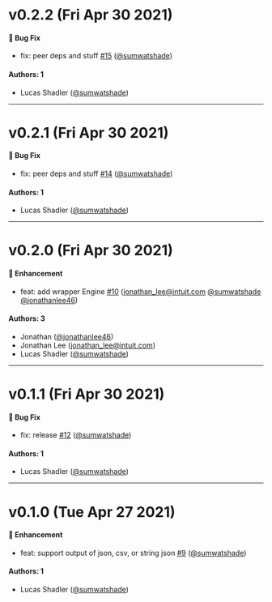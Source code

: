 # v0.2.2 (Fri Apr 30 2021)

#### 🐛 Bug Fix

- fix: peer deps and stuff [#15](https://github.com/sumwatshade/enquirer-engine/pull/15) ([@sumwatshade](https://github.com/sumwatshade))

#### Authors: 1

- Lucas Shadler ([@sumwatshade](https://github.com/sumwatshade))

---

# v0.2.1 (Fri Apr 30 2021)

#### 🐛 Bug Fix

- fix: peer deps and stuff [#14](https://github.com/sumwatshade/enquirer-engine/pull/14) ([@sumwatshade](https://github.com/sumwatshade))

#### Authors: 1

- Lucas Shadler ([@sumwatshade](https://github.com/sumwatshade))

---

# v0.2.0 (Fri Apr 30 2021)

#### 🚀 Enhancement

- feat: add wrapper Engine [#10](https://github.com/sumwatshade/enquirer-engine/pull/10) (jonathan_lee@intuit.com [@sumwatshade](https://github.com/sumwatshade) [@jonathanlee46](https://github.com/jonathanlee46))

#### Authors: 3

- Jonathan ([@jonathanlee46](https://github.com/jonathanlee46))
- Jonathan Lee (jonathan_lee@intuit.com)
- Lucas Shadler ([@sumwatshade](https://github.com/sumwatshade))

---

# v0.1.1 (Fri Apr 30 2021)

#### 🐛 Bug Fix

- fix: release [#12](https://github.com/sumwatshade/enquirer-engine/pull/12) ([@sumwatshade](https://github.com/sumwatshade))

#### Authors: 1

- Lucas Shadler ([@sumwatshade](https://github.com/sumwatshade))

---

# v0.1.0 (Tue Apr 27 2021)

#### 🚀 Enhancement

- feat: support output of json, csv, or string json [#9](https://github.com/sumwatshade/enquirer-engine/pull/9) ([@sumwatshade](https://github.com/sumwatshade))

#### Authors: 1

- Lucas Shadler ([@sumwatshade](https://github.com/sumwatshade))
